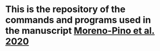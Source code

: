# This is the repository of the commands and programs used in the manuscript [Moreno-Pino et al. 2020](https://www.nature.com/articles/s41598-020-57464-2)

